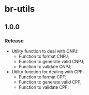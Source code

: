 # br-utils

## 1.0.0

### Release

- Utility function to deal with CNPJ:
  - Function to format CNPJ;
  - Function to generate valid CNPJ;
  - Function to validate CNPJ;
- Utility function for dealing with CPF:
  - Function to format CPF;
  - Function to generate valid CPF;
  - Function to validate CPF;
